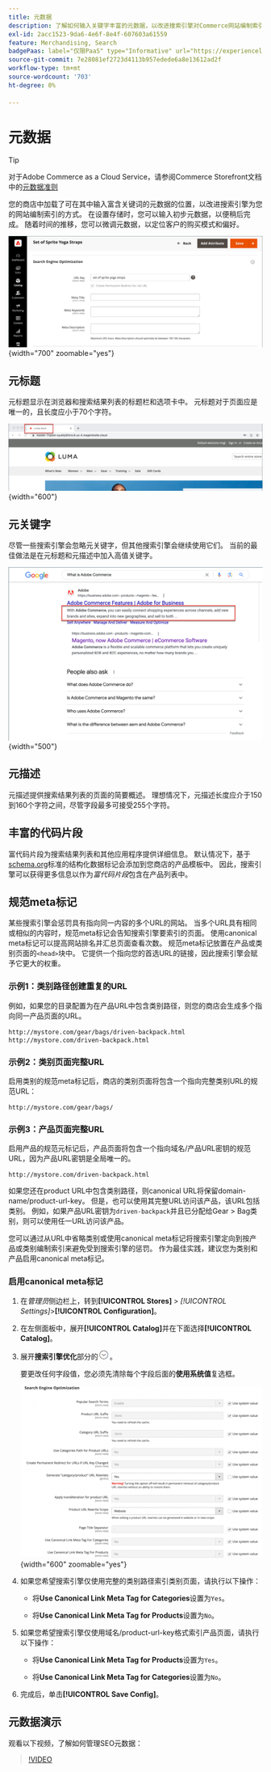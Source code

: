 ```yaml
---
title: 元数据
description: 了解如何输入关键字丰富的元数据，以改进搜索引擎对Commerce网站编制索引的方式。
exl-id: 2acc1523-9da6-4e6f-8e4f-607603a61559
feature: Merchandising, Search
badgePaas: label="仅限PaaS" type="Informative" url="https://experienceleague.adobe.com/en/docs/commerce/user-guides/product-solutions" tooltip="仅适用于云项目(Adobe管理的PaaS基础架构)和内部部署项目上的Adobe Commerce 。"
source-git-commit: 7e28081ef2723d4113b957edede6a8e13612ad2f
workflow-type: tm+mt
source-wordcount: '703'
ht-degree: 0%

---
```


# 元数据

>[!TIP]
>
>对于Adobe Commerce as a Cloud Service，请参阅Commerce Storefront文档中的[元数据准则](https://experienceleague.adobe.com/developer/commerce/storefront/setup/seo/metadata/)

您的商店中加载了可在其中输入富含关键词的元数据的位置，以改进搜索引擎为您的网站编制索引的方式。 在设置存储时，您可以输入初步元数据，以便稍后完成。 随着时间的推移，您可以微调元数据，以定位客户的购买模式和偏好。

![产品设置 — 搜索引擎优化](./assets/product-basic-settings-search-engine-optimization-yoga-strap.png){width="700" zoomable="yes"}

## 元标题

元标题显示在浏览器和搜索结果列表的标题栏和选项卡中。 元标题对于页面应是唯一的，且长度应小于70个字符。

![示例店面 — 元标题](./assets/storefront-home-page-meta-title.png){width="600"}

## 元关键字

尽管一些搜索引擎会忽略元关键字，但其他搜索引擎会继续使用它们。 当前的最佳做法是在元标题和元描述中加入高值关键字。

![Web浏览器搜索 — 元关键字](./assets/storefront-meta-description.png){width="500"}

## 元描述

元描述提供搜索结果列表的页面的简要概述。 理想情况下，元描述长度应介于150到160个字符之间，尽管字段最多可接受255个字符。

## 丰富的代码片段

富代码片段为搜索结果列表和其他应用程序提供详细信息。 默认情况下，基于[schema.org][1]标准的结构化数据标记会添加到您商店的产品模板中。 因此，搜索引擎可以获得更多信息以作为&#x200B;_富代码片段_&#x200B;包含在产品列表中。

## 规范meta标记

某些搜索引擎会惩罚具有指向同一内容的多个URL的网站。 当多个URL具有相同或相似的内容时，规范meta标记会告知搜索引擎要索引的页面。 使用canonical meta标记可以提高网站排名并汇总页面查看次数。 规范meta标记放置在产品或类别页面的`<head>`块中。 它提供一个指向您的首选URL的链接，因此搜索引擎会赋予它更大的权重。

### 示例1：类别路径创建重复的URL

例如，如果您的目录配置为在产品URL中包含类别路径，则您的商店会生成多个指向同一产品页面的URL。

    http://mystore.com/gear/bags/driven-backpack.html
    http://mystore.com/driven-backpack.html

### 示例2：类别页面完整URL

启用类别的规范meta标记后，商店的类别页面将包含一个指向完整类别URL的规范URL：

    http://mystore.com/gear/bags/

### 示例3：产品页面完整URL

启用产品的规范元标记后，产品页面将包含一个指向域名/产品URL密钥的规范URL，因为产品URL密钥是全局唯一的。

    http://mystore.com/driven-backpack.html

如果您还在product URL中包含类别路径，则canonical URL将保留domain-name/product-url-key。 但是，也可以使用其完整URL访问该产品，该URL包括类别。 例如，如果产品URL密钥为`driven-backpack`并且已分配给Gear > Bag类别，则可以使用任一URL访问该产品。

您可以通过从URL中省略类别或使用canonical meta标记将搜索引擎定向到按产品或类别编制索引来避免受到搜索引擎的惩罚。 作为最佳实践，建议您为类别和产品启用canonical meta标记。

### 启用canonical meta标记

1. 在&#x200B;_管理员_&#x200B;侧边栏上，转到&#x200B;**[!UICONTROL Stores]** > _[!UICONTROL Settings]_>**[!UICONTROL Configuration]**。

1. 在左侧面板中，展开&#x200B;**[!UICONTROL Catalog]**&#x200B;并在下面选择&#x200B;**[!UICONTROL Catalog]**。

1. 展开&#x200B;**搜索引擎优化**&#x200B;部分的![扩展选择器](../assets/icon-display-expand.png)。

   要更改任何字段值，您必须先清除每个字段后面的&#x200B;**使用系统值**&#x200B;复选框。

   ![目录配置 — 搜索引擎优化](../configuration-reference/catalog/assets/catalog-search-engine-optimization.png){width="600" zoomable="yes"}

1. 如果您希望搜索引擎仅使用完整的类别路径索引类别页面，请执行以下操作：

   - 将&#x200B;**Use Canonical Link Meta Tag for Categories**&#x200B;设置为`Yes`。

   - 将&#x200B;**Use Canonical Link Meta Tag for Products**&#x200B;设置为`No`。

1. 如果您希望搜索引擎仅使用域名/product-url-key格式索引产品页面，请执行以下操作：

   - 将&#x200B;**Use Canonical Link Meta Tag for Products**&#x200B;设置为`Yes`。

   - 将&#x200B;**Use Canonical Link Meta Tag for Categories**&#x200B;设置为`No`。

1. 完成后，单击&#x200B;**[!UICONTROL Save Config]**。

## 元数据演示

观看以下视频，了解如何管理SEO元数据：

>[!VIDEO](https://video.tv.adobe.com/v/343750?quality=12&learn=on)

[1]: https://schema.org/
